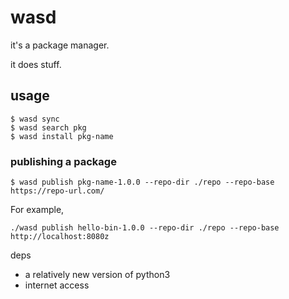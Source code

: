 # wasd

it's a package manager.

it does stuff.

## usage

```shell
$ wasd sync
$ wasd search pkg
$ wasd install pkg-name
```

### publishing a package

```shell
$ wasd publish pkg-name-1.0.0 --repo-dir ./repo --repo-base https://repo-url.com/ 
```

For example, 

`./wasd publish hello-bin-1.0.0 --repo-dir ./repo --repo-base http://localhost:8080z`

deps

- a relatively new version of python3
- internet access
